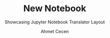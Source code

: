 ---
layout:     notebook
title:      New Notebook
author:     Ahmet Cecen
tags: 		jupyter workflows template
subtitle:   Showcasing Jupyter Notebook Translator Layout
category:  project1

notebookfilename: intro
visualworkflow: true
---